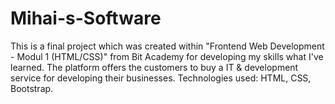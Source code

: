 # Mihai-s-Software
This is a final project which was created within "Frontend Web Development - Modul 1 (HTML/CSS)" from Bit Academy for developing my skills what I've learned. The platform offers the customers to buy a IT &amp; development service for developing their businesses. Technologies used: HTML, CSS, Bootstrap.
